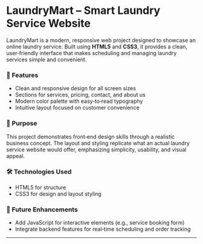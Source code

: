 # LaundryMart – Smart Laundry Service Website

LaundryMart is a modern, responsive web project designed to showcase an online laundry service. Built using **HTML5** and **CSS3**, it provides a clean, user‑friendly interface that makes scheduling and managing laundry services simple and convenient.

### 🌟 Features
- Clean and responsive design for all screen sizes  
- Sections for services, pricing, contact, and about us  
- Modern color palette with easy‑to‑read typography  
- Intuitive layout focused on customer convenience  

### 🧺 Purpose
This project demonstrates front‑end design skills through a realistic business concept. The layout and styling replicate what an actual laundry service website would offer, emphasizing simplicity, usability, and visual appeal.

### 🛠️ Technologies Used
- HTML5 for structure  
- CSS3 for design and layout styling  

### 🚀 Future Enhancements
- Add JavaScript for interactive elements (e.g., service booking form)  
- Integrate backend features for real‑time scheduling and order tracking  

---

